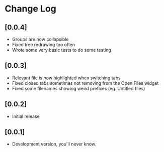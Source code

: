 # Change Log

## [0.0.4]

- Groups are now collapsible
- Fixed tree redrawing too often
- Wrote some very basic tests to do some testing

## [0.0.3]

- Relevant file is now highlighted when switching tabs
- Fixed closed tabs sometimes not removing from the Open Files widget
- Fixed some filenames showing weird prefixes (eg. Untitled files)

## [0.0.2]

- Initial release

## [0.0.1]

- Development version, you'll never know.